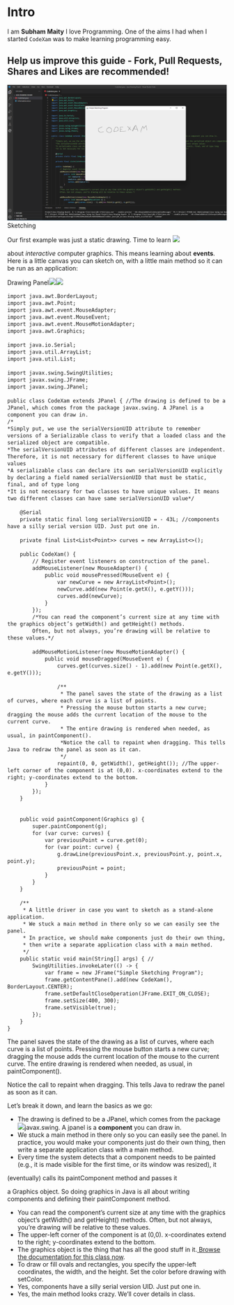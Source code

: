 ﻿# Intro
I am **Subham Maity**
I love Programming. One of the aims I had when I started ```CodeXam``` was to make learning programming easy.
## Help us improve this guide - **Fork, Pull Requests, Shares and Likes are recommended**!
![screenshot](https://github.com/Subham-Maity/Java-Swing-GUI-Based-Projects/blob/master/Java%20Drawing%20Board%20V1.0/Version%201/Screenshot.png)
Sketching

Our first example was just a static drawing. Time to learn  ![](Aspose.Words.3b2307bb-2030-4168-a88c-456d87ee9da8.001.png)

about *interactive* computer graphics. This means learning about **events**. Here is a little canvas you can sketch on, with a little main method so it can be run as an application:

Drawing Panel![](Aspose.Words.3b2307bb-2030-4168-a88c-456d87ee9da8.002.png)![](Aspose.Words.3b2307bb-2030-4168-a88c-456d87ee9da8.003.png)
```
import java.awt.BorderLayout;
import java.awt.Point;
import java.awt.event.MouseAdapter;
import java.awt.event.MouseEvent;
import java.awt.event.MouseMotionAdapter;
import java.awt.Graphics;

import java.io.Serial;
import java.util.ArrayList;
import java.util.List;

import javax.swing.SwingUtilities;
import javax.swing.JFrame;
import javax.swing.JPanel;

public class CodeXam extends JPanel { //The drawing is defined to be a JPanel, which comes from the package javax.swing. A JPanel is a component you can draw in.
/*
*Simply put, we use the serialVersionUID attribute to remember versions of a Serializable class to verify that a loaded class and the serialized object are compatible.
*The serialVersionUID attributes of different classes are independent. Therefore, it is not necessary for different classes to have unique values
*A serializable class can declare its own serialVersionUID explicitly by declaring a field named serialVersionUID that must be static, final, and of type long
*It is not necessary for two classes to have unique values. It means two different classes can have same serialVersionUID value*/

    @Serial
    private static final long serialVersionUID = - 43L; //components have a silly serial version UID. Just put one in.

    private final List<List<Point>> curves = new ArrayList<>();

    public CodeXam() {
        // Register event listeners on construction of the panel.
        addMouseListener(new MouseAdapter() {
            public void mousePressed(MouseEvent e) {
                var newCurve = new ArrayList<Point>();
                newCurve.add(new Point(e.getX(), e.getY()));
                curves.add(newCurve);
            }
        });
        /*You can read the component’s current size at any time with the graphics object’s getWidth() and getHeight() methods.
        Often, but not always, you’re drawing will be relative to these values.*/

        addMouseMotionListener(new MouseMotionAdapter() {
            public void mouseDragged(MouseEvent e) {
                curves.get(curves.size() - 1).add(new Point(e.getX(), e.getY()));

                /**
                 * The panel saves the state of the drawing as a list of curves, where each curve is a list of points.
                 * Pressing the mouse button starts a new curve; dragging the mouse adds the current location of the mouse to the current curve.
                 * The entire drawing is rendered when needed, as usual, in paintComponent().
                 *Notice the call to repaint when dragging. This tells Java to redraw the panel as soon as it can.
                 */
                repaint(0, 0, getWidth(), getHeight()); //The upper-left corner of the component is at (0,0). x-coordinates extend to the right; y-coordinates extend to the bottom.
            }
        });
    }


    public void paintComponent(Graphics g) {
        super.paintComponent(g);
        for (var curve: curves) {
            var previousPoint = curve.get(0);
            for (var point: curve) {
                g.drawLine(previousPoint.x, previousPoint.y, point.x, point.y);
                previousPoint = point;
            }
        }
    }

    /**
     * A little driver in case you want to sketch as a stand-alone application.
     * We stuck a main method in there only so we can easily see the panel.
     * In practice, we should make components just do their own thing,
     * then write a separate application class with a main method.
     */
    public static void main(String[] args) { //
        SwingUtilities.invokeLater(() -> {
            var frame = new JFrame("Simple Sketching Program");
            frame.getContentPane().add(new CodeXam(), BorderLayout.CENTER);
            frame.setDefaultCloseOperation(JFrame.EXIT_ON_CLOSE);
            frame.setSize(400, 300);
            frame.setVisible(true);
        });
    }
}

```
The panel saves the state of the drawing as a list of curves, where each curve is a list of points. Pressing the mouse button starts a new curve; dragging the mouse adds the current location of the mouse to the current curve. The entire drawing is rendered when needed, as usual, in paintComponent().

Notice the call to repaint when dragging. This tells Java to redraw the panel as soon as it can.

Let’s break it down, and learn the basics as we go:

- The drawing is defined to be a JPanel, which comes from the package ![](Aspose.Words.3b2307bb-2030-4168-a88c-456d87ee9da8.010.png)javax.swing. A jpanel is a **component** you can draw in.
- We stuck a main method in there only so you can easily see the panel. In practice, you would make your components just do their own thing, then write a separate application class with a main method.
- Every time the system detects that a component needs to be painted (e.g., it is made visible for the first time, or its window was resized), it 

(eventually) calls its paintComponent method and passes it 

a Graphics object. So doing graphics in Java is all about writing components and defining their paintComponent method.

- You can read the component’s current size at any time with the graphics object’s getWidth() and getHeight() methods. Often, but not always, you’re drawing will be relative to these values.
- The upper-left corner of the component is at (0,0). x-coordinates extend to the right; y-coordinates extend to the bottom.
- The graphics object is the thing that has all the good stuff in it.[ Browse the documentation for this class now](https://docs.oracle.com/en/java/javase/13/docs/api/java.desktop/java/awt/Graphics.html).
- To draw or fill ovals and rectangles, you specify the upper-left coordinates, the width, and the height. Set the color before drawing with setColor.
- Yes, components have a silly serial version UID. Just put one in.
- Yes, the main method looks crazy. We’ll cover details in class.
